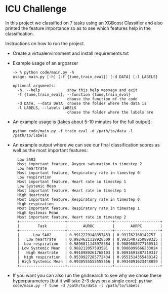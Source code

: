 # ICU Challenge
In this project we classified on 7 tasks using an XGBoost Classifier and also printed the feature importance so as to see which features help in the classification.

Instructions on how to run the project. 

* Create a virtualenvironment and install requirements.txt
* Example usage of an argparser

	```
	-> % python code/main.py -h
	usage: main.py [-h] [-f {tune,train_eval}] [-d DATA] [-l LABELS]
	
	optional arguments:
	  -h, --help            show this help message and exit
	  -f {tune,train_eval}, --function {tune,train_eval}
	                        choose the function of the code
	  -d DATA, --data DATA  choose the folder where the data is
	  -l LABELS, --labels LABELS
	                        choose the folder where the labels are
	```
	
* An example usage is (takes about 5-10 minutes for the full output): 
	 ```
	 python code/main.py -f train_eval -d /path/to/data -l /path/to/labels
	 ```

* An example output where we can see our final classification scores as well as the most important features:

	  	Low SA02
		Most important feature, Oxygen saturation in timestep 2
		Low heartrate
		Most important feature, Respiratory rate in timestep 0
		Low respiration
		Most important feature, Heart rate in timestep 1
		Low Systemic Mean
		Most important feature, Heart rate in timestep 1
		High Heartrate
		Most important feature, Respiratory rate in timestep 0
		High respiration
		Most important feature, Respiratory rate in timestep 1
		High Systemic Mean
		Most important feature, Heart rate in timestep 2
		+--------------------+--------------------+--------------------+
		|        Task        |       AUROC        |       AURPC        |
		+--------------------+--------------------+--------------------+
		|      Low SA02      | 0.9912229148357453 | 0.991762160142757  |
		|   Low heartrate    | 0.9924621118928509 | 0.9925487250898325 |
		|  Low respiration   | 0.9896811148978384 | 0.9889808977160514 |
		| Low Systemic Mean  | 0.988212057593581  | 0.9906099666233024 |
		|   High Heartrate   | 0.9918989261768103 | 0.9891691887319317 |
		|  High respiration  | 0.9539927285772434 | 0.9551514355480142 |
		| High Systemic Mean | 0.9930555555555556 | 0.9934091623448059 |
		+--------------------+--------------------+--------------------+

* If you want you can also run the gridsearch to see why we chose these hyperparameters (but it will take 2-3 days on a single core):
``` python code/main.py -f tune -d /path/to/data -l /path/to/labels ```